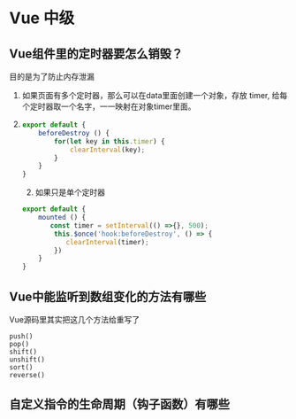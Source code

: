 # Vue 中级



## Vue组件里的定时器要怎么销毁？

目的是为了防止内存泄漏

1. 如果页面有多个定时器，那么可以在data里面创建一个对象，存放 timer, 给每个定时器取一个名字，一一映射在对象timer里面。

2. ```js
   export default {
       beforeDestroy () {
           for(let key in this.timer) {
               clearInterval(key);
           }
       }
   }
   ```

   2. 如果只是单个定时器

   ```js
   export default {
       mounted () {
          const timer = setInterval(() =>{}, 500);
           this.$once('hook:beforeDestroy', () => {
              clearInterval(timer);
           }) 	
       }
   }
   ```



## Vue中能监听到数组变化的方法有哪些

Vue源码里其实把这几个方法给重写了

```
push()
pop()
shift()
unshift()
sort()
reverse()
```

## 自定义指令的生命周期（钩子函数）有哪些

